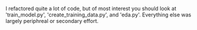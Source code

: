 I refactored quite a lot of code, but of most interest you should look at 'train_model.py', 'create_training_data.py', and 'eda.py'. 
Everything else was largely periphreal or secondary effort. 
